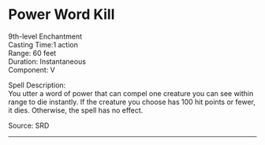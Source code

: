 # Power Word Kill
9th-level Enchantment<br>
Casting Time:1 action<br>
Range: 60 feet<br>
Duration: Instantaneous<br>
Component: V

Spell Description:<br>
You utter a word of power that can compel one creature you can see within range to die instantly. If the creature you choose has 100 hit points or fewer, it dies. Otherwise, the spell has no effect.

Source: SRD

---